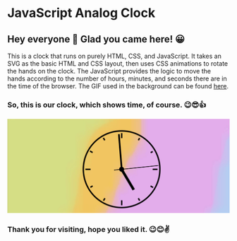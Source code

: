 # JavaScript Analog Clock

## Hey everyone 👋 Glad you came here! 😀

This is a clock that runs on purely HTML, CSS, and JavaScript. It takes an SVG as the basic HTML and CSS layout, then uses CSS animations to rotate the hands on the clock. The JavaScript provides the logic to move the hands according to the number of hours, minutes, and seconds there are in the time of the browser. The GIF used in the background can be found [here](https://media.giphy.com/media/1Ag2YZk48J9mAJXa0k/giphy.gif).
### So, this is our clock, which shows time, of course. 😉😎👍
<img src="Analog_clock.png"/>

### Thank you for visiting, hope you liked it. 😉😊✌
